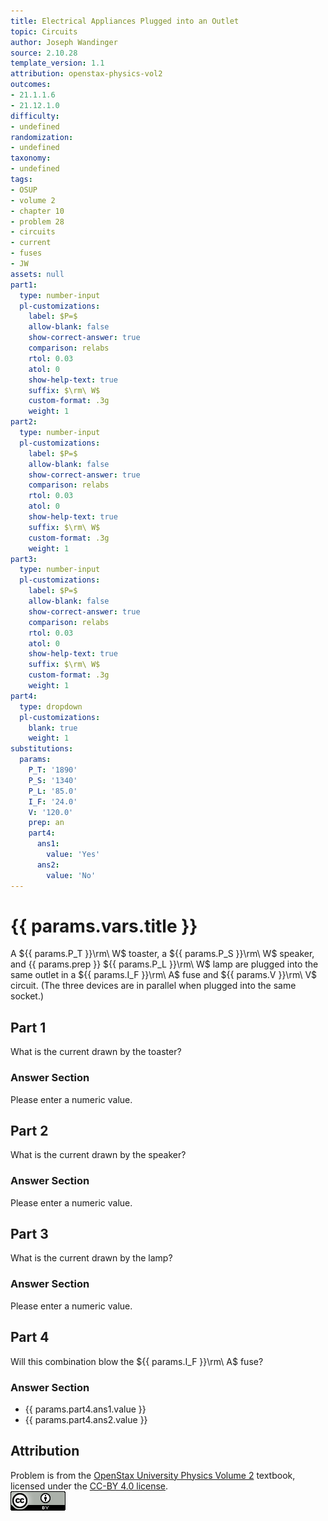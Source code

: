 ```yaml
---
title: Electrical Appliances Plugged into an Outlet
topic: Circuits
author: Joseph Wandinger
source: 2.10.28
template_version: 1.1
attribution: openstax-physics-vol2
outcomes:
- 21.1.1.6
- 21.12.1.0
difficulty:
- undefined
randomization:
- undefined
taxonomy:
- undefined
tags:
- OSUP
- volume 2
- chapter 10
- problem 28
- circuits
- current
- fuses
- JW
assets: null
part1:
  type: number-input
  pl-customizations:
    label: $P=$
    allow-blank: false
    show-correct-answer: true
    comparison: relabs
    rtol: 0.03
    atol: 0
    show-help-text: true
    suffix: $\rm\ W$
    custom-format: .3g
    weight: 1
part2:
  type: number-input
  pl-customizations:
    label: $P=$
    allow-blank: false
    show-correct-answer: true
    comparison: relabs
    rtol: 0.03
    atol: 0
    show-help-text: true
    suffix: $\rm\ W$
    custom-format: .3g
    weight: 1
part3:
  type: number-input
  pl-customizations:
    label: $P=$
    allow-blank: false
    show-correct-answer: true
    comparison: relabs
    rtol: 0.03
    atol: 0
    show-help-text: true
    suffix: $\rm\ W$
    custom-format: .3g
    weight: 1
part4:
  type: dropdown
  pl-customizations:
    blank: true
    weight: 1
substitutions:
  params:
    P_T: '1890'
    P_S: '1340'
    P_L: '85.0'
    I_F: '24.0'
    V: '120.0'
    prep: an
    part4:
      ans1:
        value: 'Yes'
      ans2:
        value: 'No'
---
```

# {{ params.vars.title }}
A ${{ params.P_T }}\rm\ W$ toaster, a ${{ params.P_S }}\rm\ W$ speaker, and {{ params.prep }} ${{ params.P_L }}\rm\ W$ lamp are plugged into the same outlet in a ${{ params.I_F }}\rm\ A$ fuse and ${{ params.V }}\rm\ V$ circuit.
(The three devices are in parallel when plugged into the same socket.)

## Part 1

What is the current drawn by the toaster?

### Answer Section

Please enter a numeric value.

## Part 2

What is the current drawn by the speaker?

### Answer Section

Please enter a numeric value.

## Part 3

What is the current drawn by the lamp?

### Answer Section

Please enter a numeric value.

## Part 4

Will this combination blow the ${{ params.I_F }}\rm\ A$ fuse?

### Answer Section

- {{ params.part4.ans1.value }}
- {{ params.part4.ans2.value }}

## Attribution

Problem is from the [OpenStax University Physics Volume 2](https://openstax.org/details/books/university-physics-volume-2) textbook, licensed under the [CC-BY 4.0 license](https://creativecommons.org/licenses/by/4.0/).<br>![Image representing the Creative Commons 4.0 BY license.](https://raw.githubusercontent.com/firasm/bits/master/by.png)